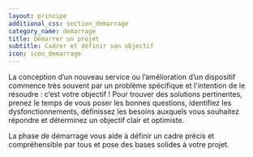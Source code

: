 ```yaml
---
layout: principe
additional_css: section_demarrage
category_name: demarrage
title: Démarrer un projet
subtitle: Cadrer et définir son objectif
icon: icon_demarrage
---
```


La conception d’un nouveau service ou l’amélioration d’un dispositif commence très souvent par un problème spécifique et l'intention de le résoudre : c’est votre objectif ! Pour trouver des solutions pertinentes, prenez le temps de vous poser les bonnes questions, identifiez les dysfonctionnements, définissez les besoins auxquels vous souhaitez répondre et déterminez un objectif clair et optimiste.

La phase de démarrage vous aide à définir un cadre précis et compréhensible par tous et pose des bases solides à votre projet.